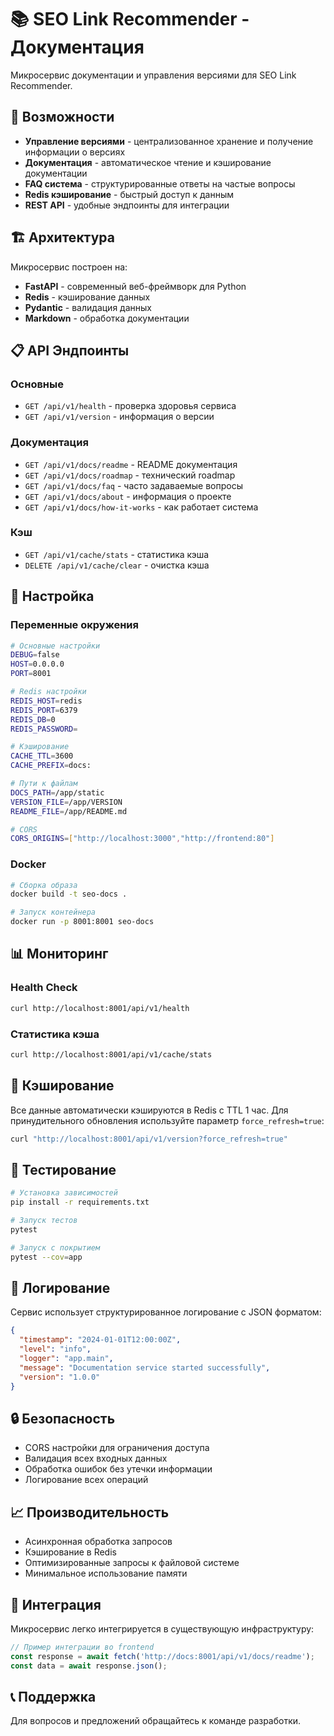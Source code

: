 # 📚 SEO Link Recommender - Документация

Микросервис документации и управления версиями для SEO Link Recommender.

## 🚀 Возможности

- **Управление версиями** - централизованное хранение и получение информации о версиях
- **Документация** - автоматическое чтение и кэширование документации
- **FAQ система** - структурированные ответы на частые вопросы
- **Redis кэширование** - быстрый доступ к данным
- **REST API** - удобные эндпоинты для интеграции

## 🏗️ Архитектура

Микросервис построен на:
- **FastAPI** - современный веб-фреймворк для Python
- **Redis** - кэширование данных
- **Pydantic** - валидация данных
- **Markdown** - обработка документации

## 📋 API Эндпоинты

### Основные
- `GET /api/v1/health` - проверка здоровья сервиса
- `GET /api/v1/version` - информация о версии

### Документация
- `GET /api/v1/docs/readme` - README документация
- `GET /api/v1/docs/roadmap` - технический roadmap
- `GET /api/v1/docs/faq` - часто задаваемые вопросы
- `GET /api/v1/docs/about` - информация о проекте
- `GET /api/v1/docs/how-it-works` - как работает система

### Кэш
- `GET /api/v1/cache/stats` - статистика кэша
- `DELETE /api/v1/cache/clear` - очистка кэша

## 🔧 Настройка

### Переменные окружения
```bash
# Основные настройки
DEBUG=false
HOST=0.0.0.0
PORT=8001

# Redis настройки
REDIS_HOST=redis
REDIS_PORT=6379
REDIS_DB=0
REDIS_PASSWORD=

# Кэширование
CACHE_TTL=3600
CACHE_PREFIX=docs:

# Пути к файлам
DOCS_PATH=/app/static
VERSION_FILE=/app/VERSION
README_FILE=/app/README.md

# CORS
CORS_ORIGINS=["http://localhost:3000","http://frontend:80"]
```

### Docker
```bash
# Сборка образа
docker build -t seo-docs .

# Запуск контейнера
docker run -p 8001:8001 seo-docs
```

## 📊 Мониторинг

### Health Check
```bash
curl http://localhost:8001/api/v1/health
```

### Статистика кэша
```bash
curl http://localhost:8001/api/v1/cache/stats
```

## 🔄 Кэширование

Все данные автоматически кэшируются в Redis с TTL 1 час. Для принудительного обновления используйте параметр `force_refresh=true`:

```bash
curl "http://localhost:8001/api/v1/version?force_refresh=true"
```

## 🧪 Тестирование

```bash
# Установка зависимостей
pip install -r requirements.txt

# Запуск тестов
pytest

# Запуск с покрытием
pytest --cov=app
```

## 📝 Логирование

Сервис использует структурированное логирование с JSON форматом:

```json
{
  "timestamp": "2024-01-01T12:00:00Z",
  "level": "info",
  "logger": "app.main",
  "message": "Documentation service started successfully",
  "version": "1.0.0"
}
```

## 🔒 Безопасность

- CORS настройки для ограничения доступа
- Валидация всех входных данных
- Обработка ошибок без утечки информации
- Логирование всех операций

## 📈 Производительность

- Асинхронная обработка запросов
- Кэширование в Redis
- Оптимизированные запросы к файловой системе
- Минимальное использование памяти

## 🤝 Интеграция

Микросервис легко интегрируется в существующую инфраструктуру:

```javascript
// Пример интеграции во frontend
const response = await fetch('http://docs:8001/api/v1/docs/readme');
const data = await response.json();
```

## 📞 Поддержка

Для вопросов и предложений обращайтесь к команде разработки. 